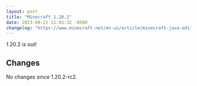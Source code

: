 ```yaml
---
layout: post
title: "Minecraft 1.20.2"
date: 2023-09-21 11:43:32 -0500
changelog: "https://www.minecraft.net/en-us/article/minecraft-java-edition-1-20-2"
---
```


1.20.2 is out!

## Changes

No changes since 1.20.2-rc2.

